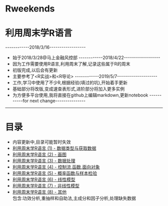 # Rweekends
# 利用周末学R语言
------------2018/3/16------------------
- 始于2018/3/28@马上金融风控部
------------2018/4/22------------------
- 因为工作需要使用R语言,利用周末了解,记录这些属于R的周末
- 初版完成,以后会有更新
- 主要参考了<R实战>和<R导论>
------------2019/5/7--------------------
- 工作,学习中使用了不少R,根据经验(填过的坑),开始着手更新
- 基础部分将改版,变成速查表形式,进阶部分将加入更多实例
- 为方便多平台使用,我将直接在github上编辑markdown,更新notebook
-----------for next change---------------
-----------------------------------------

# 目录
- 内容更新中,目录可能暂时失效
- [利用周末学R语言 (1) - 数据类型与获取数据](https://github.com/nightttt7/Rweekends/blob/master/%E5%88%A9%E7%94%A8%E5%91%A8%E6%9C%AB%E5%AD%A6R%E8%AF%AD%E8%A8%80%20(1)%20-%20%E6%95%B0%E6%8D%AE%E7%B1%BB%E5%9E%8B%E4%B8%8E%E8%8E%B7%E5%8F%96%E6%95%B0%E6%8D%AE.md)
- [利用周末学R语言 (2) - 画图](https://github.com/nightttt7/Rweekends/blob/master/%E5%88%A9%E7%94%A8%E5%91%A8%E6%9C%AB%E5%AD%A6R%E8%AF%AD%E8%A8%80%20(2)%20-%20%E7%94%BB%E5%9B%BE.md)
- [利用周末学R语言 (3) - 数据处理](https://github.com/nightttt7/Rweekends/blob/master/%E5%88%A9%E7%94%A8%E5%91%A8%E6%9C%AB%E5%AD%A6R%E8%AF%AD%E8%A8%80%20(3)%20-%20%E6%95%B0%E6%8D%AE%E5%A4%84%E7%90%86.md)
- [利用周末学R语言 (4) - 控制流,函数,面向对象](https://github.com/nightttt7/Rweekends/blob/master/%E5%88%A9%E7%94%A8%E5%91%A8%E6%9C%AB%E5%AD%A6R%E8%AF%AD%E8%A8%80%20(4)%20-%20%E6%8E%A7%E5%88%B6%E6%B5%81%2C%E5%87%BD%E6%95%B0%2C%E9%9D%A2%E5%90%91%E5%AF%B9%E8%B1%A1.md)
- [利用周末学R语言 (5) - 概率函数与样本检验](https://github.com/nightttt7/Rweekends/blob/master/%E5%88%A9%E7%94%A8%E5%91%A8%E6%9C%AB%E5%AD%A6R%E8%AF%AD%E8%A8%80%20(5)%20-%20%E6%A6%82%E7%8E%87%E5%87%BD%E6%95%B0%E4%B8%8E%E6%A0%B7%E6%9C%AC%E6%A3%80%E9%AA%8C.ipynb)
- [利用周末学R语言 (6) - 线性模型](https://github.com/nightttt7/Rweekends/blob/master/%E5%88%A9%E7%94%A8%E5%91%A8%E6%9C%AB%E5%AD%A6R%E8%AF%AD%E8%A8%80%20(6)%20-%20%E7%BA%BF%E6%80%A7%E6%A8%A1%E5%9E%8B.ipynb)
- [利用周末学R语言 (7) - 非线性模型](https://github.com/nightttt7/Rweekends/blob/master/%E5%88%A9%E7%94%A8%E5%91%A8%E6%9C%AB%E5%AD%A6R%E8%AF%AD%E8%A8%80%20(7)%20-%20%E9%9D%9E%E7%BA%BF%E6%80%A7%E6%A8%A1%E5%9E%8B.ipynb)
- [利用周末学R语言 (8) - 其他](https://github.com/nightttt7/Rweekends/blob/master/%E5%88%A9%E7%94%A8%E5%91%A8%E6%9C%AB%E5%AD%A6R%E8%AF%AD%E8%A8%80%20(8)%20-%20%E5%85%B6%E4%BB%96.ipynb)  
包含:功效分析,重抽样和自助法,主成分和因子分析,处理缺失数据
